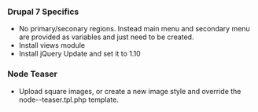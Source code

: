 ### Drupal 7 Specifics
- No primary/seconary regions. Instead main menu and secondary menu are provided as variables and just need to be created.
- Install views module
- Install jQuery Update and set it to 1.10


### Node Teaser
- Upload square images, or create a new image style and override the node--teaser.tpl.php template.